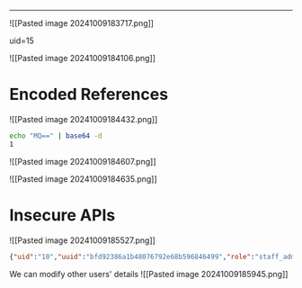 ___

![[Pasted image 20241009183717.png]]

uid=15 

![[Pasted image 20241009184106.png]]

# Encoded References

![[Pasted image 20241009184432.png]]

```bash
echo "MQ==" | base64 -d  
1
```

![[Pasted image 20241009184607.png]]

![[Pasted image 20241009184635.png]]

# Insecure APIs

![[Pasted image 20241009185527.png]]

```json
{"uid":"10","uuid":"bfd92386a1b48076792e68b596846499","role":"staff_admin","full_name":"admin","email":"admin@employees.htb","about":"Never gonna give you up, Never gonna let you down"}
```

We can modify other users' details
![[Pasted image 20241009185945.png]]